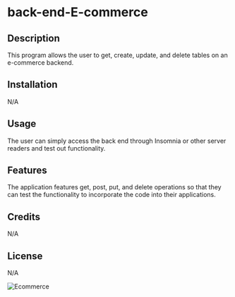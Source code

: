 # back-end-E-commerce

## Description

This program allows the user to get, create, update, and delete tables on an e-commerce backend. 

## Installation

N/A

## Usage

The user can simply access the back end through Insomnia or other server readers and test out functionality. 

## Features

The application features get, post, put, and delete operations so that they can test the functionality to incorporate the code into their applications.

## Credits
 
N/A

## License

N/A

![Ecommerce](https://github.com/MLUCAN2/back-end-E-commerce/assets/162901593/4b471bd9-ee98-4fbf-81c3-8d8a6633018c)
